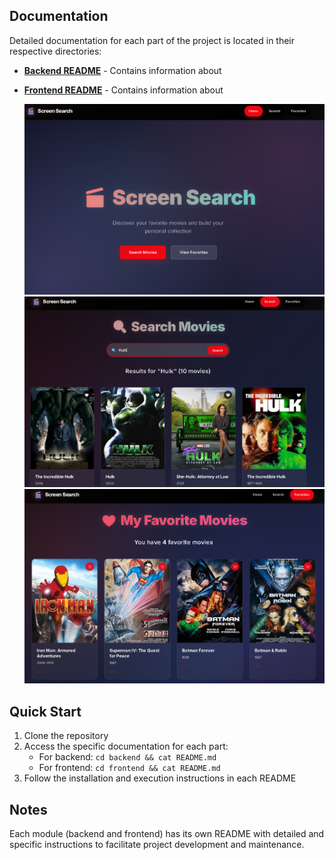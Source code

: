 ## Documentation

Detailed documentation for each part of the project is located in their respective directories:

- **[Backend README](./backend/README.md)** - Contains information about

- **[Frontend README](./frontend/README.md)** - Contains information about

  ![](https://github.com/jacksonn455/ScreenSearch/blob/main/images/image1.png)
  ![](https://github.com/jacksonn455/ScreenSearch/blob/main/images/image2.png)
  ![](https://github.com/jacksonn455/ScreenSearch/blob/main/images/image3.png)

## Quick Start

1. Clone the repository
2. Access the specific documentation for each part:
   - For backend: `cd backend && cat README.md`
   - For frontend: `cd frontend && cat README.md`
3. Follow the installation and execution instructions in each README

## Notes

Each module (backend and frontend) has its own README with detailed and specific instructions to facilitate project development and maintenance.
